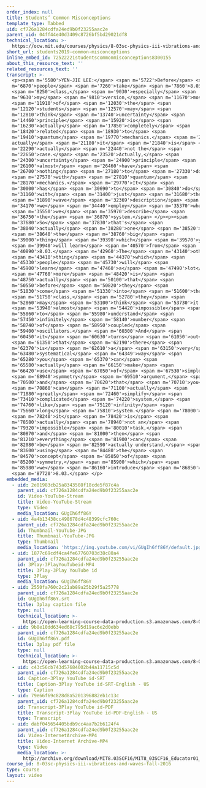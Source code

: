 ```yaml
---
order_index: null
title: Students’ Common Misconceptions
template_type: Tabbed
uid: cf726a1284cdfa24ed9b0f23255aac2e
parent_uid: 04ff44e40d3409c8726bf5bd29021df8
technical_location: >-
  https://ocw.mit.edu/courses/physics/8-03sc-physics-iii-vibrations-and-waves-fall-2016/instructor-insights/students2019-common-misconceptions
short_url: students2019-common-misconceptions
inline_embed_id: 72522221studentscommonmisconceptions8300155
about_this_resource_text: ''
related_resources_text: ''
transcript: >-
  <p><span m='5580'>YEN-JIE LEE:</span> <span m='5722'>Before</span> <span
  m='6870'>people</span> <span m='7260'>take</span> <span m='7860'>8.03</span>
  <span m='8250'>class,</span> <span m='9030'>especially</span> <span
  m='9630'>my</span> <span m='9810'>version,</span> <span m='11670'>most</span>
  <span m='11910'>of</span> <span m='12030'>the</span> <span
  m='12120'>students</span> <span m='12570'>may</span> <span
  m='12810'>think</span> <span m='13740'>uncertainty</span> <span
  m='14460'>principle</span> <span m='15920'>is</span> <span
  m='16230'>actually</span> <span m='17850'>completely</span> <span
  m='18420'>related</span> <span m='18930'>to</span> <span
  m='19410'>quantum</span> <span m='19770'>mechanics.</span> <span m='20980'>So
  actually</span> <span m='21180'>it</span> <span m='21840'>is</span> <span
  m='22290'>actually</span> <span m='22440'>not the</span> <span
  m='22650'>case.</span> <span m='23520'>Actually,</span> <span
  m='24300'>uncertainty</span> <span m='24900'>principle</span> <span
  m='26100'>almost</span> <span m='26460'>have</span> <span
  m='26700'>nothing</span> <span m='27180'>to</span> <span m='27330'>do</span>
  <span m='27570'>with</span> <span m='27810'>quantum</span> <span
  m='28170'>mechanics.</span> <span m='29770'>It</span> <span
  m='30000'>has</span> <span m='30690'>to</span> <span m='30840'>do</span> <span
  m='31160'>with</span> <span m='31400'>just</span> <span m='31680'>the</span>
  <span m='31890'>wave</span> <span m='32369'>description</span> <span
  m='34170'>we</span> <span m='34440'>employ</span> <span m='35370'>when</span>
  <span m='35550'>we</span> <span m='35970'>describe</span> <span
  m='36750'>the</span> <span m='36870'>system.</span> </p><p><span
  m='37680'>So</span> <span m='37830'>that's</span> <span
  m='38040'>actually</span> <span m='38280'>one</span> <span m='38520'>of</span>
  <span m='38640'>the</span> <span m='38760'>big</span> <span
  m='39000'>thing</span> <span m='39390'>which</span> <span m='39570'>you</span>
  <span m='39940'>will learn</span> <span m='40570'>from</span> <span
  m='40890'>8.03.</span> <span m='42960'>The</span> <span m='43140'>other</span>
  <span m='43410'>thing</span> <span m='44370'>which</span> <span
  m='45330'>people</span> <span m='45730'>will</span> <span
  m='45900'>learn</span> <span m='47460'>a</span> <span m='47490'>lot</span>
  <span m='47760'>more</span> <span m='48420'>is</span> <span
  m='48750'>actually</span> <span m='50100'>that</span> <span
  m='50550'>before</span> <span m='50820'>they</span> <span
  m='51030'>come</span> <span m='51330'>into</span> <span m='51600'>the</span>
  <span m='51750'>class,</span> <span m='52780'>they</span> <span
  m='52860'>may</span> <span m='53100'>think</span> <span m='53730'>it's</span>
  <span m='53940'>almost</span> <span m='54420'>impossible</span> <span
  m='55860'>to</span> <span m='55980'>understand</span> <span
  m='57450'>infinitely</span> <span m='58140'>number</span> <span
  m='58740'>of</span> <span m='58950'>coupled</span> <span
  m='59400'>oscillators.</span> <span m='60300'>And</span> <span
  m='60450'>it</span> <span m='60630'>turns</span> <span m='61050'>out</span>
  <span m='61350'>that</span> <span m='62190'>there</span> <span
  m='62370'>is</span> <span m='62610'>a</span> <span m='63150'>very</span> <span
  m='63480'>systematical</span> <span m='64349'>way</span> <span
  m='65280'>you</span> <span m='65370'>can</span> <span
  m='65580'>actually</span> <span m='66150'>make</span> <span
  m='66420'>use</span> <span m='67050'>of</span> <span m='67530'>simple</span>
  <span m='68940'>symmetry</span> <span m='69510'>argument,</span> <span
  m='70500'>and</span> <span m='70620'>that</span> <span m='70710'>you</span>
  <span m='70860'>can</span> <span m='71100'>actually</span> <span
  m='71880'>greatly</span> <span m='72460'>simplify</span> <span
  m='73410'>complicated</span> <span m='74220'>system,</span> <span
  m='74760'>like</span> <span m='75120'>infinity</span> <span
  m='75660'>long</span> <span m='75810'>system.</span> <span m='78000'>So</span>
  <span m='78240'>it</span> <span m='78420'>is</span> <span
  m='78580'>actually</span> <span m='78940'>not an</span> <span
  m='79320'>impossible</span> <span m='80010'>task,</span> <span
  m='80870'>and</span> <span m='81000'>then</span> <span
  m='81210'>everything</span> <span m='81900'>can</span> <span
  m='82080'>be</span> <span m='82590'>actually understand,</span> <span
  m='83600'>using</span> <span m='84480'>the</span> <span
  m='84570'>concept</span> <span m='85050'>of</span> <span
  m='85200'>symmetry,</span> <span m='85900'>which</span> <span
  m='85980'>we</span> <span m='86160'>introduce</span> <span m='86850'>in</span>
  <span m='87720'>8.03.</span> </p>
embedded_media:
  - uid: 2e81983cb25a8343508f18cde5f87c4a
    parent_uid: cf726a1284cdfa24ed9b0f23255aac2e
    id: Video-YouTube-Stream
    title: Video-YouTube-Stream
    type: Video
    media_location: GUgIh6ff86Y
  - uid: 4a4b13438cc498678d4c48399cfc760c
    parent_uid: cf726a1284cdfa24ed9b0f23255aac2e
    id: Thumbnail-YouTube-JPG
    title: Thumbnail-YouTube-JPG
    type: Thumbnail
    media_location: 'https://img.youtube.com/vi/GUgIh6ff86Y/default.jpg'
  - uid: 1877c69cdf4ca4fe67760703d38c80a4
    parent_uid: cf726a1284cdfa24ed9b0f23255aac2e
    id: 3Play-3PlayYouTubeid-MP4
    title: 3Play-3Play YouTube id
    type: 3Play
    media_location: GUgIh6ff86Y
  - uid: 2550fa760c2c21ab89a25b29f5a25778
    parent_uid: cf726a1284cdfa24ed9b0f23255aac2e
    id: GUgIh6ff86Y.srt
    title: 3play caption file
    type: null
    technical_location: >-
      https://open-learning-course-data-production.s3.amazonaws.com/8-03sc-physics-iii-vibrations-and-waves-fall-2016/2550fa760c2c21ab89a25b29f5a25778_GUgIh6ff86Y.srt
  - uid: 9b8e10dd634ed68c795d19ac6e2d0ebb
    parent_uid: cf726a1284cdfa24ed9b0f23255aac2e
    id: GUgIh6ff86Y.pdf
    title: 3play pdf file
    type: null
    technical_location: >-
      https://open-learning-course-data-production.s3.amazonaws.com/8-03sc-physics-iii-vibrations-and-waves-fall-2016/9b8e10dd634ed68c795d19ac6e2d0ebb_GUgIh6ff86Y.pdf
  - uid: c43c56cb743d57684002b44a11715c5d
    parent_uid: cf726a1284cdfa24ed9b0f23255aac2e
    id: Caption-3Play YouTube id-SRT
    title: Caption-3Play YouTube id-SRT-English - US
    type: Caption
  - uid: 79e66f69c828d8a5201396882eb1c13c
    parent_uid: cf726a1284cdfa24ed9b0f23255aac2e
    id: Transcript-3Play YouTube id-PDF
    title: Transcript-3Play YouTube id-PDF-English - US
    type: Transcript
  - uid: dabf045654405bdb9cc4aa7b2b6124f4
    parent_uid: cf726a1284cdfa24ed9b0f23255aac2e
    id: Video-InternetArchive-MP4
    title: Video-Internet Archive-MP4
    type: Video
    media_location: >-
      http://archive.org/download/MIT8.03SCF16/MIT8_03SCF16_Educator01_Common_Misconceptions_300k.mp4
course_id: 8-03sc-physics-iii-vibrations-and-waves-fall-2016
type: course
layout: video
---
```

